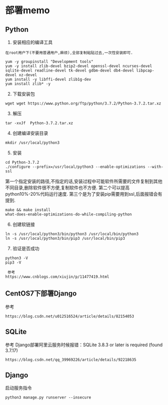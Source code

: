 # 部署memo

##  Python
1. 安装相应的编译工具
``` 
在root用户下(不要用普通用户,麻烦),全部复制粘贴过去,一次性安装即可.

yum -y groupinstall "Development tools"
yum -y install zlib-devel bzip2-devel openssl-devel ncurses-devel sqlite-devel readline-devel tk-devel gdbm-devel db4-devel libpcap-devel xz-devel
yum install -y libffi-devel zlib1g-dev
yum install zlib* -y
```
2. 下载安装包
```
wget wget https://www.python.org/ftp/python/3.7.2/Python-3.7.2.tar.xz
```

3. 解压
```
tar -xvJf  Python-3.7.2.tar.xz
```

4. 创建编译安装目录
```
mkdir /usr/local/python3 
```

5. 安装
```
cd Python-3.7.2
./configure --prefix=/usr/local/python3 --enable-optimizations --with-ssl 
```
第一个指定安装的路径,不指定的话,安装过程中可能软件所需要的文件复制到其他不同目录,删除软件很不方便,复制软件也不方便.
第二个可以提高python10%-20%代码运行速度.
第三个是为了安装pip需要用到ssl,后面报错会有提到.
```
make && make install
what-does-enable-optimizations-do-while-compiling-python
```

6. 创建软链接
```
ln -s /usr/local/python3/bin/python3 /usr/local/bin/python3
ln -s /usr/local/python3/bin/pip3 /usr/local/bin/pip3
```
7. 验证是否成功
```
python3 -V
pip3 -V
```
```
 参考
https://www.cnblogs.com/xiujin/p/11477419.html
```

## CentOS7下部署Django
参考
```
https://blog.csdn.net/u012516524/article/details/82154053
```

## SQLite
参考
Django部署阿里云服务时候报错：SQLite 3.8.3 or later is required (found 3.7.17)
```
https://blog.csdn.net/qq_39969226/article/details/92218635
```

## Django
启动服务指令
```
python3 manage.py runserver --insecure
```